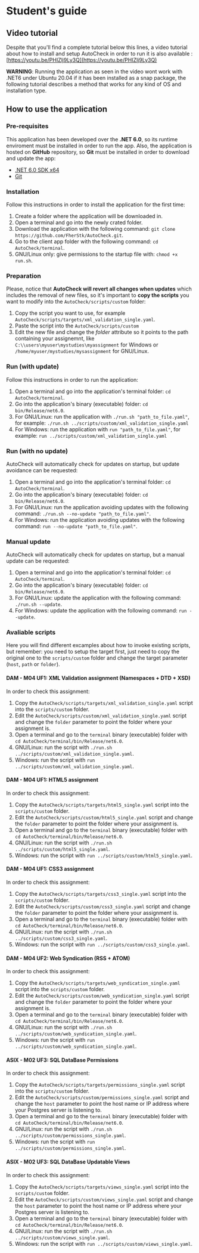 # Student's guide
## Video tutorial
Despite that you'll find a complete tutorial below this lines, a video tutorial about how to install and setup AutoCheck in order to run it is also available : [https://youtu.be/PHIZlj9Ly3Q](https://youtu.be/PHIZlj9Ly3Q)

**WARNING**: Running the application as seen in the video wont work with .NET6 under Ubuntu 20.04 if it has been installed as a snap package, the following tutorial describes a method that works for any kind of OS and installation type.

## How to use the application
### Pre-requisites
This application has been developed over the **.NET 6.0**, so its runtime enviroment must be installed in order to run the app. Also, the application is hosted on **GitHub** repository, so **Git** must be installed in order to download and update the app:
* [.NET 6.0 SDK x64](https://dotnet.microsoft.com/download)
* [Git](https://git-scm.com/downloads)

### Installation
Follow this instructions in order to install the application for the first time:
1. Create a folder where the application will be downloaded in.
2. Open a terminal and go into the newly crated folder.
3. Download the application with the following command: `git clone https://github.com/FherStk/AutoCheck.git`.
4. Go to the client app folder with the following command: `cd AutoCheck/terminal`.
5. GNU/Linux only: give permissions to the startup file with: `chmod +x run.sh`.

### Preparation
Please, notice that **AutoCheck will revert all changes when updates** which includes the removal of new files, so it's important to **copy the scripts** you want to modify into the `AutoCheck/scripts/custom` folder:
1. Copy the script you want to use, for example `AutoCheck/scripts/targets/xml_validation_single.yaml`.
2. Paste the script into the `AutoCheck/scripts/custom`
3. Edit the new file and change the *folder* attribute so it points to the path containing your assignemnt, like `C:\\users\myuser\mystudies\myassignment` for Windows or `/home/myuser/mystudies/mysassignment` for GNU/Linux.

### Run (with update)
Follow this instructions in order to run the application:
1. Open a terminal and go into the application's terminal folder: `cd AutoCheck/terminal`.
2. Go into the application's binary (executable) folder: `cd bin/Release/net6.0`.
3. For GNU/Linux: run the application with `./run.sh "path_to_file.yaml"`, for example: `./run.sh ../scripts/custom/xml_validation_single.yaml`  
4. For Windows: run the application with `run "path_to_file.yaml"`, for example: `run ../scripts/custom/xml_validation_single.yaml`  

### Run (with no update)
AutoCheck will automatically check for updates on startup, but update avoidance can be requested:
1. Open a terminal and go into the application's terminal folder: `cd AutoCheck/terminal`.
2. Go into the application's binary (executable) folder: `cd bin/Release/net6.0`.
3. For GNU/Linux: run the application avoiding updates with the following command: `./run.sh --no-update "path_to_file.yaml"`. 
4. For Windows: run the application avoiding updates with the following command: `run --no-update "path_to_file.yaml"`. 

### Manual update
AutoCheck will automatically check for updates on startup, but a manual update can be requested:
1. Open a terminal and go into the application's terminal folder: `cd AutoCheck/terminal`.
2. Go into the application's binary (executable) folder: `cd bin/Release/net6.0`.
3. For GNU/Linux: update the application with the following command: `./run.sh --update`.
4. For Windows: update the application with the following command: `run --update`.

### Avaliable scripts
Here you will find different excamples about how to invoke existing scripts, but remember: you need to setup the target first, just need to copy the original one to the `scripts/custom` folder and change the target parameter (`host`, `path` or `folder`).

#### DAM - M04 UF1: XML Validation assignment (Namespaces + DTD + XSD)
In order to check this assignment:
1. Copy the `AutoCheck/scripts/targets/xml_validation_single.yaml` script into the `scripts/custom` folder.
2. Edit the `AutoCheck/scripts/custom/xml_validation_single.yaml` script and change the `folder` parameter to point the folder where your assignment is. 
3. Open a terminal and go to the `terminal` binary (executable) folder with `cd AutoCheck/terminal/bin/Release/net6.0`.
4. GNU/Linux: run the script with `./run.sh ../scripts/custom/xml_validation_single.yaml`.
5. Windows: run the script with `run ../scripts/custom/xml_validation_single.yaml`.

#### DAM - M04 UF1: HTML5 assignment
In order to check this assignment:
1. Copy the `AutoCheck/scripts/targets/html5_single.yaml` script into the `scripts/custom` folder.
2. Edit the `AutoCheck/scripts/custom/html5_single.yaml` script and change the `folder` parameter to point the folder where your assignment is. 
3. Open a terminal and go to the `terminal` binary (executable) folder with `cd AutoCheck/terminal/bin/Release/net6.0`.
4. GNU/Linux: run the script with `./run.sh ../scripts/custom/html5_single.yaml`.
5. Windows: run the script with `run ../scripts/custom/html5_single.yaml`.

#### DAM - M04 UF1: CSS3 assignment
In order to check this assignment:
1. Copy the `AutoCheck/scripts/targets/css3_single.yaml` script into the `scripts/custom` folder.
2. Edit the `AutoCheck/scripts/custom/css3_single.yaml` script and change the `folder` parameter to point the folder where your assignment is. 
3. Open a terminal and go to the `terminal` binary (executable) folder with `cd AutoCheck/terminal/bin/Release/net6.0`.
4. GNU/Linux: run the script with `./run.sh ../scripts/custom/css3_single.yaml`.
5. Windows: run the script with `run ../scripts/custom/css3_single.yaml`.

#### DAM - M04 UF2: Web Syndication (RSS + ATOM)
In order to check this assignment:
1. Copy the `AutoCheck/scripts/targets/web_syndication_single.yaml` script into the `scripts/custom` folder.
2. Edit the `AutoCheck/scripts/custom/web_syndication_single.yaml` script and change the `folder` parameter to point the folder where your assignment is. 
3. Open a terminal and go to the `terminal` binary (executable) folder with `cd AutoCheck/terminal/bin/Release/net6.0`.
4. GNU/Linux: run the script with `./run.sh ../scripts/custom/web_syndication_single.yaml`.
5. Windows: run the script with `run ../scripts/custom/web_syndication_single.yaml`.

#### ASIX - M02 UF3: SQL DataBase Permissions
In order to check this assignment:
1. Copy the `AutoCheck/scripts/targets/permissions_single.yaml` script into the `scripts/custom` folder.
2. Edit the `AutoCheck/scripts/custom/permissions_single.yaml` script and change the `host` parameter to point the host name or IP address where your Postgres server is listening to. 
3. Open a terminal and go to the `terminal` binary (executable) folder with `cd AutoCheck/terminal/bin/Release/net6.0`.
4. GNU/Linux: run the script with `./run.sh ../scripts/custom/permissions_single.yaml`.
5. Windows: run the script with `run ../scripts/custom/permissions_single.yaml`.

#### ASIX - M02 UF3: SQL DataBase Updatable Views
In order to check this assignment:
1. Copy the `AutoCheck/scripts/targets/views_single.yaml` script into the `scripts/custom` folder.
2. Edit the `AutoCheck/scripts/custom/views_single.yaml` script and change the `host` parameter to point the host name or IP address where your Postgres server is listening to. 
3. Open a terminal and go to the `terminal` binary (executable) folder with `cd AutoCheck/terminal/bin/Release/net6.0`.
4. GNU/Linux: run the script with `./run.sh ../scripts/custom/views_single.yaml`.
5. Windows: run the script with `run ../scripts/custom/views_single.yaml`.